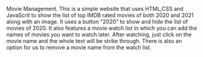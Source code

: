 Movie Management.
This is a simple website that uses HTML,CSS and JavaScrit to show the list of top IMDB rated movies of both 2020 and 2021 along with an image.
It uses a button "2020" to show and hide the list of movies of 2020.
It also features a movie watch list in which you can add the names of movies you want to watch later. After watching, just click on the movie name and the whole text will be strike through. There is also an option for us to remove a movie name from the watch list.
